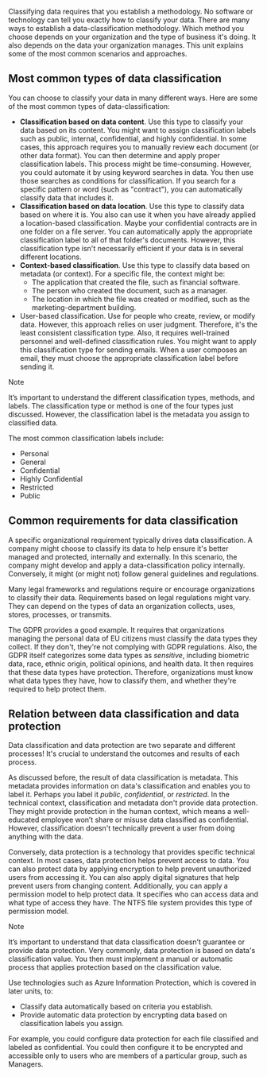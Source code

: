 Classifying data requires that you establish a methodology. No software or technology can tell you exactly how to classify your data. There are many ways to establish a data-classification methodology. Which method you choose depends on your organization and the type of business it's doing. It also depends on the data your organization manages. This unit explains some of the most common scenarios and approaches.

## Most common types of data classification

You can choose to classify your data in many different ways. Here are some of the most common types of data-classification:

- **Classification based on data content**. Use this type to classify your data based on its content. You might want to assign classification labels such as public, internal, confidential, and highly confidential. In some cases, this approach requires you to manually review each document (or other data format). You can then determine and apply proper classification labels. This process might be time-consuming. However, you could automate it by using keyword searches in data. You then use those searches as conditions for classification. If you search for a specific pattern or word (such as "contract"), you can automatically classify data that includes it.
- **Classification based on data location**. Use this type to classify data based on where it is. You also can use it when you have already applied a location-based classification. Maybe your confidential contracts are in one folder on a file server. You can automatically apply the appropriate classification label to all of that folder's documents. However, this classification type isn't necessarily efficient if your data is in several different locations.
- **Context-based classification**. Use this type to classify data based on metadata (or context). For a specific file, the context might be:
  - The application that created the file, such as financial software.
  - The person who created the document, such as a manager.
  - The location in which the file was created or modified, such as the marketing-department building.
- User-based classification. Use for people who create, review, or modify data. However, this approach relies on user judgment. Therefore, it's the least consistent classification type. Also, it requires well-trained personnel and well-defined classification rules. You might want to apply this classification type for sending emails. When a user composes an email, they must choose the appropriate classification label before sending it.

> [!NOTE]
> It’s important to understand the different classification types, methods, and labels. The classification type or method is one of the four types just discussed. However, the classification label is the metadata you assign to classified data.

The most common classification labels include:

- Personal
- General
- Confidential
- Highly Confidential
- Restricted
- Public

## Common requirements for data classification

A specific organizational requirement typically drives data classification. A company might choose to classify its data to help ensure it's better managed and protected, internally and externally. In this scenario, the company might develop and apply a data-classification policy internally. Conversely, it might (or might not) follow general guidelines and regulations.

Many legal frameworks and regulations require or encourage organizations to classify their data. Requirements based on legal regulations might vary. They can depend on the types of data an organization collects, uses, stores, processes, or transmits.

The GDPR provides a good example. It requires that organizations managing the personal data of EU citizens must classify the data types they collect. If they don't, they're not complying with GDPR regulations. Also, the GDPR itself categorizes some data types as *sensitive*, including biometric data, race, ethnic origin, political opinions, and health data. It then requires that these data types have protection. Therefore, organizations must know what data types they have, how to classify them, and whether they're required to help protect them.

## Relation between data classification and data protection

Data classification and data protection are two separate and different processes! It's crucial to understand the outcomes and results of each process.

As discussed before, the result of data classification is metadata. This metadata provides information on data's classification and enables you to label it. Perhaps you label it *public*, *confidential*, or *restricted*. In the technical context, classification and metadata don't provide data protection. They might provide protection in the human context, which means a well-educated employee won’t share or misuse data classified as confidential. However, classification doesn't technically prevent a user from doing anything with the data.

Conversely, data protection is a technology that provides specific technical context. In most cases, data protection helps prevent access to data. You can also protect data by applying encryption to help prevent unauthorized users from accessing it. You can also apply digital signatures that help prevent users from changing content. Additionally, you can apply a permission model to help protect data. It specifies who can access data and what type of access they have. The NTFS file system provides this type of permission model.

> [!NOTE]
> It’s important to understand that data classification doesn’t guarantee or provide data protection. Very commonly, data protection is based on data's classification value. You then must implement a manual or automatic process that applies protection based on the classification value.

Use technologies such as Azure Information Protection, which is covered in later units, to:

- Classify data automatically based on criteria you establish.
- Provide automatic data protection by encrypting data based on classification labels you assign.

For example, you could configure data protection for each file classified and labeled as confidential. You could then configure it to be encrypted and accessible only to users who are members of a particular group, such as Managers.
